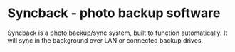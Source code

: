 # Syncback - photo backup software #

Syncback is a photo backup/sync system,
built to function automatically.
It will sync in the background over LAN or connected backup drives.
